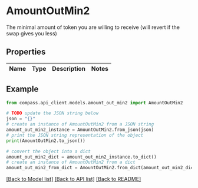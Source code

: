 # AmountOutMin2

The minimal amount of token you are willing to receive (will revert if the         swap gives you less)

## Properties

Name | Type | Description | Notes
------------ | ------------- | ------------- | -------------

## Example

```python
from compass.api_client.models.amount_out_min2 import AmountOutMin2

# TODO update the JSON string below
json = "{}"
# create an instance of AmountOutMin2 from a JSON string
amount_out_min2_instance = AmountOutMin2.from_json(json)
# print the JSON string representation of the object
print(AmountOutMin2.to_json())

# convert the object into a dict
amount_out_min2_dict = amount_out_min2_instance.to_dict()
# create an instance of AmountOutMin2 from a dict
amount_out_min2_from_dict = AmountOutMin2.from_dict(amount_out_min2_dict)
```
[[Back to Model list]](../README.md#documentation-for-models) [[Back to API list]](../README.md#documentation-for-api-endpoints) [[Back to README]](../README.md)


